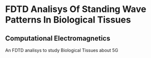 # FDTD Analisys Of Standing Wave Patterns In Biological Tissues
## Computational Electromagnetics

An FDTD analisys to study Biological Tissues about 5G
